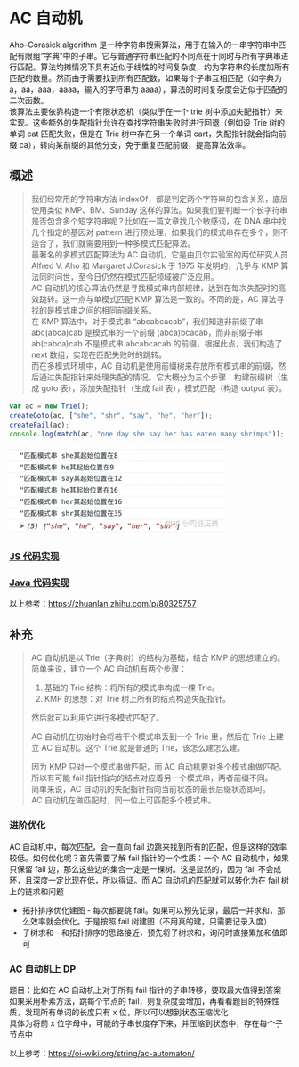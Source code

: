 # AC 自动机
Aho–Corasick algorithm 是一种字符串搜索算法，用于在输入的一串字符串中匹配有限组“字典”中的子串。它与普通字符串匹配的不同点在于同时与所有字典串进行匹配。算法均摊情况下具有近似于线性的时间复杂度，约为字符串的长度加所有匹配的数量。然而由于需要找到所有匹配数，如果每个子串互相匹配（如字典为 a，aa，aaa，aaaa，输入的字符串为 aaaa），算法的时间复杂度会近似于匹配的二次函数。  
该算法主要依靠构造一个有限状态机（类似于在一个 trie 树中添加失配指针）来实现。这些额外的失配指针允许在查找字符串失败时进行回退（例如设 Trie 树的单词 cat 匹配失败，但是在 Trie 树中存在另一个单词 cart，失配指针就会指向前缀 ca），转向某前缀的其他分支，免于重复匹配前缀，提高算法效率。  
  
## 概述
> 我们经常用的字符串方法 indexOf，都是判定两个字符串的包含关系，底层使用类似 KMP、BM、Sunday 这样的算法。如果我们要判断一个长字符串是否包含多个短字符串呢？比如在一篇文章找几个敏感词，在 DNA 串中找几个指定的基因对 pattern 进行预处理，如果我们的模式串存在多个，则不适合了，我们就需要用到一种多模式匹配算法。  
> 最著名的多模式匹配算法为 AC 自动机，它是由贝尔实验室的两位研究人员 Alfred V. Aho 和 Margaret J.Corasick 于 1975 年发明的，几乎与 KMP 算法同时问世，至今日仍然在模式匹配领域被广泛应用。  
> AC 自动机的核心算法仍然是寻找模式串内部规律，达到在每次失配时的高效跳转。这一点与单模式匹配 KMP 算法是一致的。不同的是，AC 算法寻找的是模式串之间的相同前缀关系。  
> 在 KMP 算法中，对于模式串 “abcabcacab”，我们知道非前缀子串 abc(abca)cab 是模式串的一个前缀 (abca)bcacab，而非前缀子串 ab(cabca)cab 不是模式串 abcabcacab 的前缀，根据此点，我们构造了 next 数组，实现在匹配失败时的跳转。  
> 而在多模式环境中，AC 自动机是使用前缀树来存放所有模式串的前缀，然后通过失配指针来处理失配的情况。它大概分为三个步骤：构建前缀树（生成 goto 表），添加失配指针（生成 fail 表），模式匹配（构造 output 表）。

```javascript
var ac = new Trie();
createGoto(ac, ["she", "shr", "say", "he", "her"]);
createFail(ac);
console.log(match(ac, "one day she say her has eaten many shrimps"));
```  
![](./ac-automaton.webp)  

### [JS 代码实现](./ac_automaton.js)
### [Java 代码实现](./AcAutomaton.java)

以上参考：https://zhuanlan.zhihu.com/p/80325757  

## 补充
> AC 自动机是以 Trie（字典树）的结构为基础，结合 KMP 的思想建立的。  
> 简单来说，建立一个 AC 自动机有两个步骤：  
> 1. 基础的 Trie 结构：将所有的模式串构成一棵 Trie。
> 2. KMP 的思想：对 Trie 树上所有的结点构造失配指针。
> 
> 然后就可以利用它进行多模式匹配了。
>
> AC 自动机在初始时会将若干个模式串丢到一个 Trie 里，然后在 Trie 上建立 AC 自动机。这个 Trie 就是普通的 Trie，该怎么建怎么建。  
> 
> 因为 KMP 只对一个模式串做匹配，而 AC 自动机要对多个模式串做匹配。所以有可能 fail 指针指向的结点对应着另一个模式串，两者前缀不同。  
> 简单来说，AC 自动机的失配指针指向当前状态的最长后缀状态即可。  
> AC 自动机在做匹配时，同一位上可匹配多个模式串。

### 进阶优化
AC 自动机中，每次匹配，会一直向 fail 边跳来找到所有的匹配，但是这样的效率较低。如何优化呢？首先需要了解 fail 指针的一个性质：一个 AC 自动机中，如果只保留 fail 边，那么这些边的集合一定是一棵树。这是显然的，因为 fail 不会成环，且深度一定比现在低，所以得证。而 AC 自动机的匹配就可以转化为在 fail 树上的链求和问题
* 拓扑排序优化建图 - 每次都要跳 fail。如果可以预先记录，最后一并求和，那么效率就会优化。于是按照 fail 树建图（不用真的建，只需要记录入度）
* 子树求和 - 和拓扑排序的思路接近，预先将子树求和，询问时直接累加和值即可

### AC 自动机上 DP
题目：比如在 AC 自动机上对于所有 fail 指针的子串转移，要取最大值得到答案  
如果采用朴素方法，跳每个节点的 fail，则复杂度会增加，再看看题目的特殊性质，发现所有单词的长度只有 x 位，所以可以想到状态压缩优化  
具体为将前 x 位字母中，可能的子串长度存下来，并压缩到状态中，存在每个子节点中  

以上参考：https://oi-wiki.org/string/ac-automaton/  
  